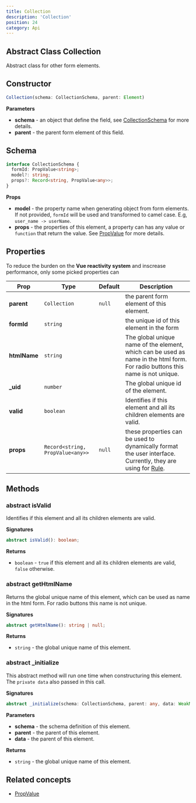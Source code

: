 ```yaml
---
title: Collection
description: 'Collection'
position: 24
category: Api
---
```


## Abstract Class Collection
<tree :items="[
  { text: 'Element', url: '/api/element' },
  { text: 'Collection' }
]"></tree>

Abstract class for other form elements.

## Constructor
```typescript
Collection(schema: CollectionSchema, parent: Element)
```

**Parameters**
- **schema** - an object that define the field, see [CollectionSchema](/api/collection#schema) for more details. 
- **parent** - the parent form element of this field.

## Schema
```typescript
interface CollectionSchema {
  formId: PropValue<string>;
  model?: string;
  props?: Record<string, PropValue<any>>;
}
```

**Props**
- **model** - the property name when generating object from form elements. If not provided, `formId` will be used and transformed to camel case. E.g, `user_name -> userName`.
- **props** - the properties of this element, a property can has any value or `function` that return the value. See [PropValue]() for more details.

## Properties
<alert>

To reduce the burden on the **Vue reactivity system** and inscrease performance, only some picked properties can <prop-infos reactive></prop-infos>

</alert>

| Prop | Type | Default | Description |
| ---- | ---- | ---------------- | ----------- |
| **parent** <prop-infos readonly></prop-infos> | `Collection` | `null` | the parent form element of this element. |
| **formId** <prop-infos readonly></prop-infos> | `string` | | the unique id of this element in the form |
| **htmlName** <prop-infos readonly></prop-infos> | `string` | | The global unique name of the element, which can be used as name in the html form. For radio buttons this name is not unique. |
| **_uid** <prop-infos readonly></prop-infos> | `number` | | The global unique id of the element. |
| **valid** <prop-infos readonly></prop-infos> | `boolean` | | Identifies if this element and all its children elements are valid. |
| **props** <prop-infos readonly></prop-infos> | `Record<string, PropValue<any>>` | `null` | these properties can be used to dynamically format the user interface. Currently, they are using for [Rule](/api/validation-rule). |

## Methods
### abstract isValid
Identifies if this element and all its children elements are valid.

**Signatures**
```typescript
abstract isValid(): boolean;
```

**Returns**
- `boolean` - `true` if this element and all its children elements are valid, `false` otherwise.

### abstract getHtmlName
Returns the global unique name of this element, which can be used as name in the html form. For radio buttons this name is not unique.

**Signatures**
```typescript
abstract getHtmlName(): string | null;
```

**Returns**
- `string` - the global unique name of this element.

### abstract _initialize
This abstract method will run one time when constructuring this element. The `private data` also passed in this call.

**Signatures**
```typescript
abstract _initialize(schema: CollectionSchema, parent: any, data: WeakMap<Collection, CollectionData>, ...args: any[]): void;
```

**Parameters**
- **schema** - the schema definition of this element.
- **parent** - the parent of this element.
- **data** - the parent of this element.

**Returns**
- `string` - the global unique name of this element.

## Related concepts
- [PropValue]()
